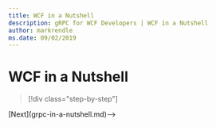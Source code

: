 ```yaml
---
title: WCF in a Nutshell
description: gRPC for WCF Developers | WCF in a Nutshell
author: markrendle
ms.date: 09/02/2019
---
```


# WCF in a Nutshell

>[!div class="step-by-step"]
<!-->[Next](grpc-in-a-nutshell.md)-->
